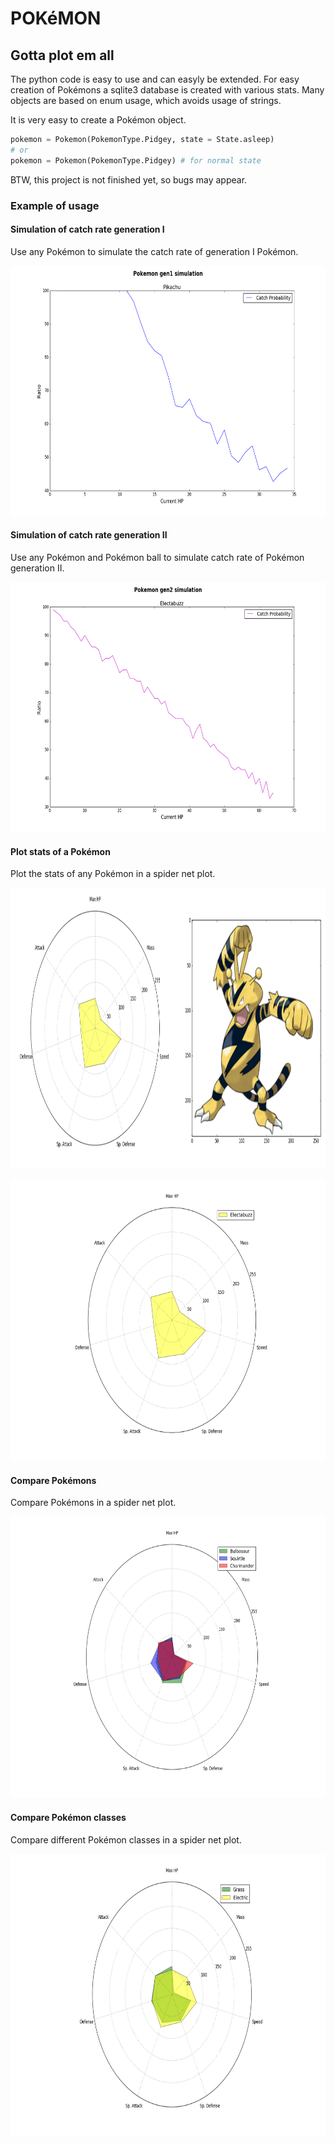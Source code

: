 # POKéMON

## Gotta plot em all

The python code is easy to use and can easyly be extended. For easy creation of Pokémons a sqlite3 database is created with various stats. Many objects are based on enum usage, which avoids usage of strings.

It is very easy to create a Pokémon object.

```python
pokemon = Pokemon(PokemonType.Pidgey, state = State.asleep)
# or
pokemon = Pokemon(PokemonType.Pidgey) # for normal state 
```

BTW, this project is not finished yet, so bugs may appear.

### Example of usage

#### Simulation of catch rate generation I
Use any Pokémon to simulate the catch rate of generation I Pokémon.
<p align="center">
<img src="images/catch1.png" height="400" alt="Screenshot"/>
</p>

#### Simulation of catch rate generation II
Use any Pokémon and Pokémon ball to simulate catch rate of Pokémon generation II.

<p align="center">
<img src="images/catch2.png" height="400" alt="Screenshot"/>
</p>

#### Plot stats of a Pokémon
Plot the stats of any Pokémon in a spider net plot.

<p align="center">
<img src="images/plot_single.png" height="450" alt="Screenshot"/>
</p>

<p align="center">
<img src="images/plot_pokemon.png" height="450" alt="Screenshot"/>
</p>

#### Compare Pokémons
Compare Pokémons in a spider net plot.

<p align="center">
<img src="images/plot_pokemons.png" height="450" alt="Screenshot"/>
</p>

#### Compare Pokémon classes
Compare different Pokémon classes in a spider net plot.

<p align="center">
<img src="images/compare_classes.png" height="450" alt="Screenshot"/>
</p>